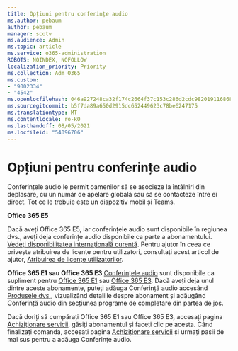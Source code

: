 ```yaml
---
title: Opțiuni pentru conferințe audio
ms.author: pebaum
author: pebaum
manager: scotv
ms.audience: Admin
ms.topic: article
ms.service: o365-administration
ROBOTS: NOINDEX, NOFOLLOW
localization_priority: Priority
ms.collection: Adm_O365
ms.custom:
- "9002334"
- "4542"
ms.openlocfilehash: 046a927248ca32f174c2664f37c153c286d2cdc982019116868bd0c2e85fe063
ms.sourcegitcommit: b5f7da89a650d2915dc652449623c78be6247175
ms.translationtype: MT
ms.contentlocale: ro-RO
ms.lasthandoff: 08/05/2021
ms.locfileid: "54096706"
---
```

# <a name="options-for-audio-conferencing"></a>Opțiuni pentru conferințe audio

Conferințele audio le permit oamenilor să se asocieze la întâlniri din deplasare, cu un număr de apelare globală sau să se contacteze între ei direct. Tot ce le trebuie este un dispozitiv mobil și Teams.

**Office 365 E5**

Dacă aveți Office 365 E5, iar conferințele audio sunt disponibile în regiunea dvs., aveți deja conferințe audio disponibile ca parte a abonamentului. [Vedeți disponibilitatea internațională curentă](https://go.microsoft.com/fwlink/p/?LinkID=839556). Pentru ajutor în ceea ce privește atribuirea de licențe pentru utilizatori, consultați acest articol de ajutor, [Atribuirea de licențe utilizatorilor](https://docs.microsoft.com/microsoft-365/admin/manage/assign-licenses-to-users).

**Office 365 E1 sau Office 365 E3**
[Conferințele audio](https://docs.microsoft.com/microsoftteams/audio-conferencing-in-office-365) sunt disponibile ca supliment pentru [Office 365 E1](https://www.microsoft.com/microsoft-365/business/office-365-enterprise-e1-business-software) sau [Office 365 E3](https://www.microsoft.com/microsoft-365/business/office-365-enterprise-e3-business-software).  Dacă aveți deja unul dintre aceste abonamente, puteți adăuga Conferință audio accesând [Produsele dvs.](https://go.microsoft.com/fwlink/p/?linkid=842054), vizualizând detaliile despre abonament și adăugând Conferință audio din secțiunea programe de completare din partea de jos.

Dacă doriți să cumpărați Office 365 E1 sau Office 365 E3, accesați pagina [Achiziționare servicii](https://go.microsoft.com/fwlink/p/?linkid=868433), găsiți abonamentul și faceți clic pe acesta.  Când finalizați comanda, accesați pagina [Achiziționare servicii](https://go.microsoft.com/fwlink/p/?linkid=868433) și urmați pașii de mai sus pentru a adăuga Conferințe audio.
